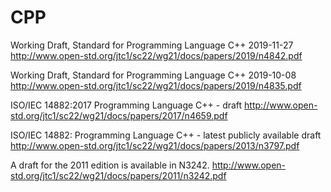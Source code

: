 # CPP

Working Draft, Standard for Programming Language C++ 2019-11-27
http://www.open-std.org/jtc1/sc22/wg21/docs/papers/2019/n4842.pdf

Working Draft, Standard for Programming Language C++ 2019-10-08
http://www.open-std.org/jtc1/sc22/wg21/docs/papers/2019/n4835.pdf

ISO/IEC 14882:2017 Programming Language C++ - draft
http://www.open-std.org/jtc1/sc22/wg21/docs/papers/2017/n4659.pdf

ISO/IEC 14882: Programming Language C++ - latest publicly available draft
http://www.open-std.org/jtc1/sc22/wg21/docs/papers/2013/n3797.pdf

A draft for the 2011 edition is available in N3242. 
http://www.open-std.org/jtc1/sc22/wg21/docs/papers/2011/n3242.pdf
